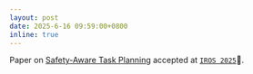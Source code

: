 ```yaml
---
layout: post
date: 2025-6-16 09:59:00+0800
inline: true
---
```


Paper on [Safety-Aware Task Planning](https://arxiv.org/abs/2503.15707) accepted at [`IROS 2025`](https://www.iros25.org/)🎊.